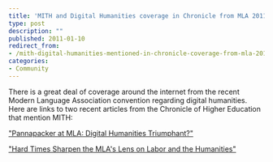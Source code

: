 ```yaml
---
title: 'MITH and Digital Humanities coverage in Chronicle from MLA 2011'
type: post
description: ""
published: 2011-01-10
redirect_from: 
- /mith-digital-humanities-mentioned-in-chronicle-coverage-from-mla-2011/
categories:
- Community
---
```

There is a great deal of coverage around the internet from the recent Modern Language Association convention regarding digital humanities. Here are links to two recent articles from the Chronicle of Higher Education that mention MITH:

["Pannapacker at MLA: Digital Humanities Triumphant?"](https://chronicle.com/blogs/brainstorm/pannapacker-at-mla-digital-humanities-triumphant/30915)

["Hard Times Sharpen the MLA's Lens on Labor and the Humanities"](http://chronicle.com/article/Hard-Times-Sharpen-the-MLAs/125905/)
